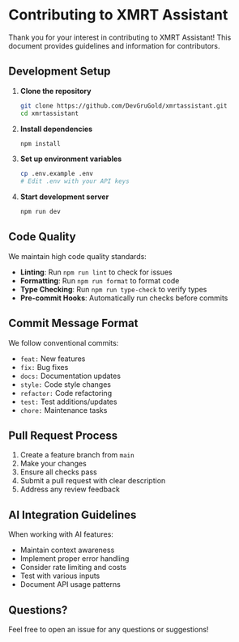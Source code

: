 # Contributing to XMRT Assistant

Thank you for your interest in contributing to XMRT Assistant! This document provides guidelines and information for contributors.

## Development Setup

1. **Clone the repository**
   ```bash
   git clone https://github.com/DevGruGold/xmrtassistant.git
   cd xmrtassistant
   ```

2. **Install dependencies**
   ```bash
   npm install
   ```

3. **Set up environment variables**
   ```bash
   cp .env.example .env
   # Edit .env with your API keys
   ```

4. **Start development server**
   ```bash
   npm run dev
   ```

## Code Quality

We maintain high code quality standards:

- **Linting**: Run `npm run lint` to check for issues
- **Formatting**: Run `npm run format` to format code
- **Type Checking**: Run `npm run type-check` to verify types
- **Pre-commit Hooks**: Automatically run checks before commits

## Commit Message Format

We follow conventional commits:

- `feat:` New features
- `fix:` Bug fixes
- `docs:` Documentation updates
- `style:` Code style changes
- `refactor:` Code refactoring
- `test:` Test additions/updates
- `chore:` Maintenance tasks

## Pull Request Process

1. Create a feature branch from `main`
2. Make your changes
3. Ensure all checks pass
4. Submit a pull request with clear description
5. Address any review feedback

## AI Integration Guidelines

When working with AI features:

- Maintain context awareness
- Implement proper error handling
- Consider rate limiting and costs
- Test with various inputs
- Document API usage patterns

## Questions?

Feel free to open an issue for any questions or suggestions!
